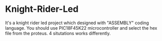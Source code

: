 # Knight-Rider-Led

It's a knight rider led project which designed with "ASSEMBLY" coding language.
You should use PIC18F45K22 microcontroller and select the hex file from the proteus.
4 situtations works differently.
